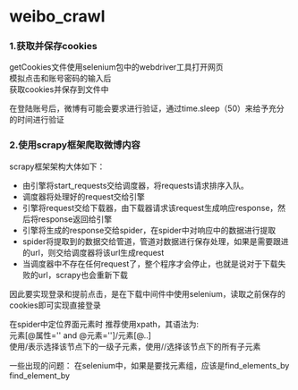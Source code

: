 # weibo_crawl
### 1.获取并保存cookies
getCookies文件使用selenium包中的webdriver工具打开网页<br>
模拟点击和账号密码的输入后<br>
获取cookies并保存到文件中<br>

在登陆账号后，微博有可能会要求进行验证，通过time.sleep（50）来给予充分的时间进行验证<br>

### 2.使用scrapy框架爬取微博内容
scrapy框架架构大体如下：<br>
* 由引擎将start_requests交给调度器，将requests请求排序入队。
* 调度器将处理好的request交给引擎
* 引擎将request交给下载器，由下载器请求该request生成响应response，然后将response返回给引擎
* 引擎将生成的response交给spider，在spider中对响应中的数据进行提取
* spider将提取到的数据交给管道，管道对数据进行保存处理，如果是需要跟进的url，则交给调度器将该url生成request
* 当调度器中不存在任何request了，整个程序才会停止，也就是说对于下载失败的url，scrapy也会重新下载


因此要实现登录和提前点击，是在下载中间件中使用selenium，读取之前保存的cookies即可实现直接登录<br>

在spider中定位界面元素时 推荐使用xpath，其语法为:<br>
元素[@属性='' and @元素='']/元素[@..]<br>
使用/表示选择该节点下的一级子元素，使用//选择该节点下的所有子元素<br>

一些出现的问题：
在selenium中，如果是要找元素组，应该是find_elements_by
find_element_by






